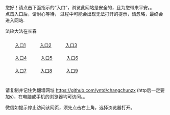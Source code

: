 您好！请点击下面指示的“入口”，浏览此网站是安全的，且为您带来平安。。 <br/>
点击入口后，请耐心等待， 过程中可能会出现无法打开的提示，请忽略，最终会进入网站. </br>

法轮大法在长春<br/>
<div style="padding:10px"><a style="margin:20px" target="_blank" href="https://d259ilirs22rqh.cloudfront.net/2Qpsp?mskdmlpl" id="ccLink1" rel="nofollow">入口1</a> <a target="_blank" style="margin:20px" href="https://dxfye6kiufdc0.cloudfront.net/2Qpsp?opzosv" id="ccLink2" rel="nofollow">入口2</a> <a style="margin:20px" target="_blank" href="https://d2fxp656620qu4.cloudfront.net/2Qpsp?slcfxche" id="ccLink3" rel="nofollow">入口3</a></div>

<div style="padding:10px" ><a style="margin:20px" target="_blank" href="https://d259ilirs22rqh.cloudfront.net/2Qpsp?mskdmlpl" id="ccLink4" rel="nofollow">入口4</a> <a style="margin:20px" href="https://dxfye6kiufdc0.cloudfront.net/2Qpsp?opzosv" target="_blank" id="ccLink5" rel="nofollow">入口5</a> <a style="margin:20px" href="https://d2fxp656620qu4.cloudfront.net/2Qpsp?slcfxche" target="_blank" id="ccLink6" rel="nofollow">入口6</a></div>

<div style="padding:10px"><a style="margin:20px" target="_blank" href="https://d259ilirs22rqh.cloudfront.net/2Qpsp?mskdmlpl" id="ccLink7" rel="nofollow">入口7</a> <a style="margin:20px" href="https://dxfye6kiufdc0.cloudfront.net/2Qpsp?opzosv" target="_blank" id="ccLink8" rel="nofollow">入口8</a> <a style="margin:20px" target="_blank" href="https://d2fxp656620qu4.cloudfront.net/2Qpsp?slcfxche" id="ccLink9" rel="nofollow">入口9</a></div>

<br/>



请复制并记住免翻墙网址 https://github.com/yntd/changchunzx (http后一定要加s)，在电脑或手机的浏览器均可访问。。<br/>

微信如提示停止访问该网页，须先点击右上角，选择浏览器打开。

